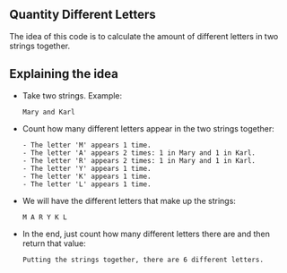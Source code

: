 ## Quantity Different Letters

The idea of this code is to calculate the amount of different letters in two strings together.

## Explaining the idea

- Take two strings. Example:
    ```
    Mary and Karl
    ```
- Count how many different letters appear in the two strings together:
    ```
    - The letter 'M' appears 1 time.
    - The letter 'A' appears 2 times: 1 in Mary and 1 in Karl.
    - The letter 'R' appears 2 times: 1 in Mary and 1 in Karl.
    - The letter 'Y' appears 1 time.
    - The letter 'K' appears 1 time.
    - The letter 'L' appears 1 time.
    ```
- We will have the different letters that make up the strings:
    ```
    M A R Y K L
    ```
- In the end, just count how many different letters there are and then return that value:
    ```
    Putting the strings together, there are 6 different letters.
    ```